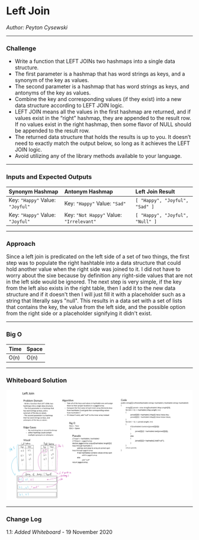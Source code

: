 # Left Join

*Author: Peyton Cysewski*

---

### Challenge
- Write a function that LEFT JOINs two hashmaps into a single data structure.
- The first parameter is a hashmap that has word strings as keys, and a synonym of the key as values.
- The second parameter is a hashmap that has word strings as keys, and antonyms of the key as values.
- Combine the key and corresponding values (if they exist) into a new data structure according to LEFT JOIN logic.
- LEFT JOIN means all the values in the first hashmap are returned, and if values exist in the “right” hashmap, they are appended to the result row. If no values exist in the right hashmap, then some flavor of NULL should be appended to the result row.
- The returned data structure that holds the results is up to you. It doesn’t need to exactly match the output below, so long as it achieves the LEFT JOIN logic.
- Avoid utilizing any of the library methods available to your language.<br>

---

### Inputs and Expected Outputs

| Synonym Hashmap | Antonym Hashmap | Left Join Result |
| :----------- | :----------- | :--------- |
| Key: `"Happy"` Value: `"Joyful"` | Key: `"Happy"` Value: `"Sad"` | `[ "Happy", "Joyful", "Sad" ]` |
| Key: `"Happy"` Value: `"Joyful"` | Key: `"Not Happy"` Value: `"Irrelevant"` | `[ "Happy", "Joyful", "Null" ]` |

---

### Approach
Since a left join is predicated on the left side of a set of two things, the first step was to populate the right hashtable into a data structure that could hold another value when the right side was joined to it. I did not have to worry about the sixe because by definition any right-side values that are not in the left side would be ignored. The next step is very simple, if the key from the left also exists in the right table, then I add it to the new data structure and if it doesn't then I will just fill it with a placeholder such as a string that literally says "null". This results in a data set with a set of lists that contains the key, the value from the left side, and the possible option from the right side or a placeholder signifying it didn't exist.

---

### Big O
| Time | Space |
| :----- | :----- |
| O(n) | O(n) |

---

### Whiteboard Solution
![Whiteboard](./assets/whiteboard.png)

---

### Change Log
1.1: *Added Whiteboard* - 19 November 2020
